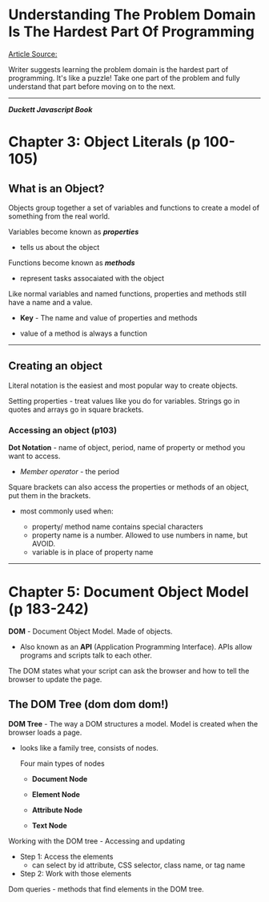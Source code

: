 # Understanding The Problem Domain Is The Hardest Part Of Programming
[Article Source:](https://simpleprogrammer.com/understanding-the-problem-domain-is-the-hardest-part-of-programming)  

Writer suggests learning the problem domain is the hardest part of programming. It's like a puzzle!
Take one part of the problem and fully understand that part before moving on to the next. 

----
***Duckett Javascript Book***
# Chapter 3: Object Literals (p 100-105)

## What is an Object?

Objects group together a set of variables and functions to create a model of something from the real world.

Variables become known as ***properties***
  
- tells us about the object

Functions become known as ***methods***
  
- represent tasks assocaiated with the object  

Like normal variables and named functions, properties and methods still have a name and a value.

- **Key** - The name and value of properties and methods

- value of a method is always a function
-----
## Creating an object

Literal notation is the easiest and most popular way to create objects.

Setting properties - treat values like you do for variables. Strings go in quotes and arrays go in square brackets.

### Accessing an object (p103)

**Dot Notation** - name of object, period, name of property or method you want to access.

- _Member operator_ - the period

Square brackets can also access the properties or methods of an object, put them in the brackets.

- most commonly used when:
  
  - property/ method name contains special characters
  - property name is a number. Allowed to use numbers in name, but AVOID. 
  - variable is in place of property name

---
# Chapter 5: Document Object Model (p 183-242)

**DOM** - Document Object Model. Made of objects.

- Also known as an **API** (Application Programming Interface). APIs allow programs and scripts talk to each other.

The DOM states what your script can ask the browser and how to tell the browser to update the page.

## The DOM Tree (dom dom dom!)

**DOM Tree** - The way a DOM structures a model. Model is created when the browser loads a page.
  
- looks like a family tree, consists of nodes.
  
   Four main types of nodes

    - **Document Node**

    - **Element Node**

    - **Attribute Node**

    - **Text Node**

Working with the DOM tree - Accessing and updating 

- Step 1: Access the elements
  * can select by id attribute, CSS selector, class name, or tag name
- Step 2: Work with those elements  

Dom queries - methods that find elements in the DOM tree.
